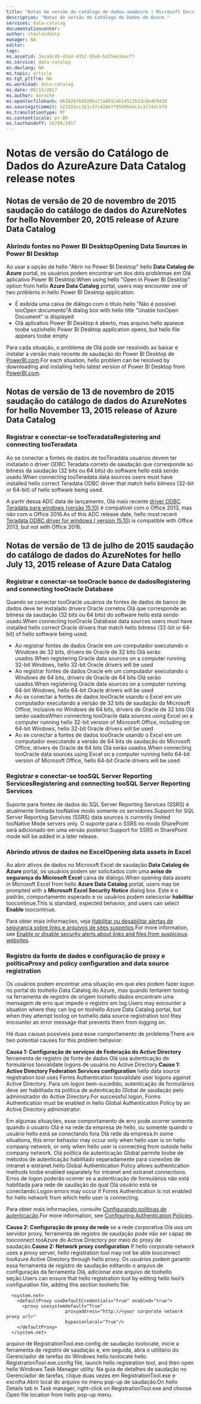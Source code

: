 ```yaml
---
title: "Notas de versão do catálogo de dados aaaAzure | Microsoft Docs"
description: "Notas de versão do Catálogo de Dados do Azure."
services: data-catalog
documentationcenter: 
author: steelanddata
manager: NA
editor: 
tags: 
ms.assetid: 3aca9c49-45a4-4352-92e6-bd25ee3eacf7
ms.service: data-catalog
ms.devlang: NA
ms.topic: article
ms.tgt_pltfrm: NA
ms.workload: data-catalog
ms.date: 08/15/2017
ms.author: maroche
ms.openlocfilehash: 661826f66020ba72a885c6b14522b53c8b469d20
ms.sourcegitcommit: 523283cc1b3c37c428e77850964dc1c33742c5f0
ms.translationtype: MT
ms.contentlocale: pt-BR
ms.lasthandoff: 10/06/2017
---
```

# <a name="azure-data-catalog-release-notes"></a><span data-ttu-id="0c179-103">Notas de versão do Catálogo de Dados do Azure</span><span class="sxs-lookup"><span data-stu-id="0c179-103">Azure Data Catalog release notes</span></span>
## <a name="notes-for-hello-november-20-2015-release-of-azure-data-catalog"></a><span data-ttu-id="0c179-104">Notas de versão de 20 de novembro de 2015 saudação do catálogo de dados do Azure</span><span class="sxs-lookup"><span data-stu-id="0c179-104">Notes for hello November 20, 2015 release of Azure Data Catalog</span></span>
### <a name="opening-data-sources-in-power-bi-desktop"></a><span data-ttu-id="0c179-105">Abrindo fontes no Power BI Desktop</span><span class="sxs-lookup"><span data-stu-id="0c179-105">Opening Data Sources in Power BI Desktop</span></span>
<span data-ttu-id="0c179-106">Ao usar a opção de hello "Abrir no Power BI Desktop" hello **Data Catalog do Azure** portal, os usuários podem encontrar um dos dois problemas em Olá aplicativo Power BI Desktop:</span><span class="sxs-lookup"><span data-stu-id="0c179-106">When using hello "Open in Power BI Desktop" option from hello **Azure Data Catalog** portal, users may encounter one of two problems in hello Power BI Desktop application:</span></span>

* <span data-ttu-id="0c179-107">É exibida uma caixa de diálogo com o título hello "Não é possível tooOpen documento"</span><span class="sxs-lookup"><span data-stu-id="0c179-107">A dialog box with hello title "Unable tooOpen Document" is displayed</span></span>
* <span data-ttu-id="0c179-108">Olá aplicativo Power BI Desktop é aberto, mas arquivo hello aparece toobe vazio</span><span class="sxs-lookup"><span data-stu-id="0c179-108">hello Power BI Desktop application opens, but hello file appears toobe empty</span></span>

<span data-ttu-id="0c179-109">Para cada situação, o problema de Olá pode ser resolvido ao baixar e instalar a versão mais recente de saudação do Power BI Desktop de [PowerBI.com](https://powerbi.com).</span><span class="sxs-lookup"><span data-stu-id="0c179-109">For each situation, hello problem can be resolved by downloading and installing hello latest version of Power BI Desktop from [PowerBI.com](https://powerbi.com).</span></span>

## <a name="notes-for-hello-november-13-2015-release-of-azure-data-catalog"></a><span data-ttu-id="0c179-110">Notas de versão de 13 de novembro de 2015 saudação do catálogo de dados do Azure</span><span class="sxs-lookup"><span data-stu-id="0c179-110">Notes for hello November 13, 2015 release of Azure Data Catalog</span></span>
### <a name="registering-and-connecting-tooteradata"></a><span data-ttu-id="0c179-111">Registrar e conectar-se tooTeradata</span><span class="sxs-lookup"><span data-stu-id="0c179-111">Registering and connecting tooTeradata</span></span>
<span data-ttu-id="0c179-112">Ao se conectar a fontes de dados de tooTeradata usuários devem ter instalado o driver ODBC Teradata correto de saudação que corresponde ao bitness da saudação (32 bits ou 64 bits) do software hello está sendo usado.</span><span class="sxs-lookup"><span data-stu-id="0c179-112">When connecting tooTeradata data sources users must have installed hello correct Teradata ODBC driver that match hello bitness (32-bit or 64-bit) of hello software being used.</span></span>

<span data-ttu-id="0c179-113">A partir dessa ADC data de lançamento, Olá mais recente [driver ODBC Teradata para windows (versão 15.10)](http://downloads.teradata.com/download/connectivity/odbc-driver/windows) é compatível com o Office 2013, mas não com o Office 2016.</span><span class="sxs-lookup"><span data-stu-id="0c179-113">As of this ADC release date, hello most recent [Teradata ODBC driver for windows ( version 15.10)](http://downloads.teradata.com/download/connectivity/odbc-driver/windows) is compatible with Office 2013, but not with Office 2016.</span></span>

## <a name="notes-for-hello-july-13-2015-release-of-azure-data-catalog"></a><span data-ttu-id="0c179-114">Notas de versão de 13 de julho de 2015 saudação do catálogo de dados do Azure</span><span class="sxs-lookup"><span data-stu-id="0c179-114">Notes for hello July 13, 2015 release of Azure Data Catalog</span></span>
### <a name="registering-and-connecting-toooracle-database"></a><span data-ttu-id="0c179-115">Registrar e conectar-se tooOracle banco de dados</span><span class="sxs-lookup"><span data-stu-id="0c179-115">Registering and connecting tooOracle Database</span></span>
<span data-ttu-id="0c179-116">Quando se conectar tooOracle usuários de fontes de dados de banco de dados deve ter instalado drivers Oracle corretos Olá que corresponde ao bitness da saudação (32 bits ou 64 bits) do software hello está sendo usado.</span><span class="sxs-lookup"><span data-stu-id="0c179-116">When connecting tooOracle Database data sources users must have installed hello correct Oracle drivers that match hello bitness (32-bit or 64-bit) of hello software being used.</span></span>

* <span data-ttu-id="0c179-117">Ao registrar fontes de dados Oracle em um computador executando o Windows de 32 bits, drivers de Oracle de 32 bits Olá serão usados.</span><span class="sxs-lookup"><span data-stu-id="0c179-117">When registering Oracle data sources on a computer running 32-bit Windows, hello 32-bit Oracle drivers will be used</span></span>
* <span data-ttu-id="0c179-118">Ao registrar fontes de dados Oracle em um computador executando o Windows de 64 bits, drivers de Oracle de 64 bits Olá serão usados.</span><span class="sxs-lookup"><span data-stu-id="0c179-118">When registering Oracle data sources on a computer running 64-bit Windows, hello 64-bit Oracle drivers will be used</span></span>
* <span data-ttu-id="0c179-119">Ao se conectar a fontes de dados tooOracle usando o Excel em um computador executando a versão de 32 bits de saudação do Microsoft Office, inclusive no Windows de 64 bits, drivers de Oracle de 32 bits Olá serão usados</span><span class="sxs-lookup"><span data-stu-id="0c179-119">When connecting tooOracle data sources using Excel on a computer running hello 32-bit version of Microsoft Office, including on 64-bit Windows, hello 32-bit Oracle drivers will be used</span></span>
* <span data-ttu-id="0c179-120">Ao se conectar a fontes de dados tooOracle usando o Excel em um computador executando a versão de 64 bits de saudação do Microsoft Office, drivers de Oracle de 64 bits Olá serão usados.</span><span class="sxs-lookup"><span data-stu-id="0c179-120">When connecting tooOracle data sources using Excel on a computer running hello 64-bit version of Microsoft Office, hello 64-bit Oracle drivers will be used</span></span>

### <a name="registering-and-connecting-toosql-server-reporting-services"></a><span data-ttu-id="0c179-121">Registrar e conectar-se tooSQL Server Reporting Services</span><span class="sxs-lookup"><span data-stu-id="0c179-121">Registering and connecting tooSQL Server Reporting Services</span></span>
<span data-ttu-id="0c179-122">Suporte para fontes de dados do SQL Server Reporting Services (SSRS) é atualmente limitada tooNative modo somente os servidores.</span><span class="sxs-lookup"><span data-stu-id="0c179-122">Support for SQL Server Reporting Services (SSRS) data sources is currently limited tooNative Mode servers only.</span></span> <span data-ttu-id="0c179-123">O suporte para o SSRS no modo SharePoint será adicionado em uma versão posterior.</span><span class="sxs-lookup"><span data-stu-id="0c179-123">Support for SSRS in SharePoint mode will be added in a later release.</span></span>

### <a name="opening-data-assets-in-excel"></a><span data-ttu-id="0c179-124">Abrindo ativos de dados no Excel</span><span class="sxs-lookup"><span data-stu-id="0c179-124">Opening data assets in Excel</span></span>
<span data-ttu-id="0c179-125">Ao abrir ativos de dados no Microsoft Excel de saudação **Data Catalog do Azure** portal, os usuários podem ser solicitados com uma **aviso de segurança do Microsoft Excel** caixa de diálogo.</span><span class="sxs-lookup"><span data-stu-id="0c179-125">When opening data assets in Microsoft Excel from hello **Azure Data Catalog** portal, users may be prompted with a **Microsoft Excel Security Notice** dialog box.</span></span> <span data-ttu-id="0c179-126">Este é o padrão, comportamento esperado e os usuários podem selecionar **habilitar** toocontinue.</span><span class="sxs-lookup"><span data-stu-id="0c179-126">This is standard, expected behavior, and users can select **Enable** toocontinue.</span></span>

<span data-ttu-id="0c179-127">Para obter mais informações, veja [Habilitar ou desabilitar alertas de segurança sobre links e arquivos de sites suspeitos](https://support.office.com/article/Enable-or-disable-security-alerts-about-links-and-files-from-suspicious-websites-A1AC6AE9-5C4A-4EB3-B3F8-143336039BBE).</span><span class="sxs-lookup"><span data-stu-id="0c179-127">For more information, see [Enable or disable security alerts about links and files from suspicious websites](https://support.office.com/article/Enable-or-disable-security-alerts-about-links-and-files-from-suspicious-websites-A1AC6AE9-5C4A-4EB3-B3F8-143336039BBE).</span></span>

### <a name="proxy-and-policy-configuration-and-data-source-registration"></a><span data-ttu-id="0c179-128">Registro da fonte de dados e configuração de proxy e política</span><span class="sxs-lookup"><span data-stu-id="0c179-128">Proxy and policy configuration and data source registration</span></span>
<span data-ttu-id="0c179-129">Os usuários podem encontrar uma situação em que eles podem fazer logon no portal do toohello Data Catalog do Azure, mas quando tentarem toolog na ferramenta de registro de origem toohello dados encontram uma mensagem de erro que impede o registro em log.</span><span class="sxs-lookup"><span data-stu-id="0c179-129">Users may encounter a situation where they can log on toohello Azure Data Catalog portal, but when they attempt toolog on toohello data source registration tool they encounter an error message that prevents them from logging on.</span></span>

<span data-ttu-id="0c179-130">Há duas causas possíveis para esse comportamento de problema:</span><span class="sxs-lookup"><span data-stu-id="0c179-130">There are two potential causes for this problem behavior:</span></span>

<span data-ttu-id="0c179-131">**Causa 1: Configuração de serviços de Federação do Active Directory** ferramenta de registro de fonte de dados Olá usa autenticação de formulários toovalidate logons de usuário no Active Directory.</span><span class="sxs-lookup"><span data-stu-id="0c179-131">**Cause 1: Active Directory Federation Services configuration** hello data source registration tool uses Forms Authentication toovalidate user logons against Active Directory.</span></span> <span data-ttu-id="0c179-132">Para um logon bem-sucedido, autenticação de formulários deve ser habilitada na política de autenticação Global de saudação pelo administrador do Active Directory.</span><span class="sxs-lookup"><span data-stu-id="0c179-132">For successful logon, Forms Authentication must be enabled in hello Global Authentication Policy by an Active Directory administrator.</span></span>

<span data-ttu-id="0c179-133">Em algumas situações, esse comportamento de erro pode ocorrer somente quando o usuário Olá é na rede da empresa de hello, ou somente quando o usuário hello está se conectando fora Olá rede da empresa.</span><span class="sxs-lookup"><span data-stu-id="0c179-133">In some situations, this error behavior may occur only when hello user is on hello company network, or only when hello user is connecting from outside hello company network.</span></span> <span data-ttu-id="0c179-134">Olá política de autenticação Global permite toobe de métodos de autenticação habilitado separadamente para conexões de intranet e extranet.</span><span class="sxs-lookup"><span data-stu-id="0c179-134">hello Global Authentication Policy allows authentication methods toobe enabled separately for intranet and extranet connections.</span></span> <span data-ttu-id="0c179-135">Erros de logon poderão ocorrer se a autenticação de formulários não está habilitada para rede de saudação do qual Olá usuário está se conectando.</span><span class="sxs-lookup"><span data-stu-id="0c179-135">Logon errors may occur if Forms Authentication is not enabled for hello network from which hello user is connecting.</span></span>

<span data-ttu-id="0c179-136">Para obter mais informações, consulte [Configurando políticas de autenticação](https://technet.microsoft.com/library/dn486781.aspx).</span><span class="sxs-lookup"><span data-stu-id="0c179-136">For more information, see [Configuring Authentication Policies](https://technet.microsoft.com/library/dn486781.aspx).</span></span>

<span data-ttu-id="0c179-137">**Causa 2: Configuração de proxy de rede** se a rede corporativa Olá usa um servidor proxy, ferramenta de registro de saudação pode não ser capaz de tooconnect tooAzure do Active Directory por meio do proxy de saudação.</span><span class="sxs-lookup"><span data-stu-id="0c179-137">**Cause 2: Network proxy configuration** If hello corporate network uses a proxy server, hello registration tool may not be able tooconnect tooAzure Active Directory through hello proxy.</span></span> <span data-ttu-id="0c179-138">Os usuários podem garantir essa ferramenta de registro de saudação editando o arquivo de configuração da ferramenta Olá, adicionar este arquivo de toohello seção:</span><span class="sxs-lookup"><span data-stu-id="0c179-138">Users can ensure that hello registration tool by editing hello tool’s configuration file, adding this section toohello file:</span></span>

      <system.net>
        <defaultProxy useDefaultCredentials="true" enabled="true">
          <proxy usesystemdefault="True"
                          proxyaddress="http://<your corporate network proxy url>"
                          bypassonlocal="True"/>
        </defaultProxy>
      </system.net>


<span data-ttu-id="0c179-139">arquivo de RegistrationTool.exe.config de saudação toolocate, inicie a ferramenta de registro de saudação e, em seguida, abra o utilitário do Gerenciador de tarefas do Windows hello.</span><span class="sxs-lookup"><span data-stu-id="0c179-139">toolocate hello RegistrationTool.exe.config file, launch hello registration tool, and then open hello Windows Task Manager utility.</span></span> <span data-ttu-id="0c179-140">Na guia de detalhes de saudação no Gerenciador de tarefas, clique duas vezes em RegistrationTool.exe e escolha Abrir local do arquivo no menu pop-up de saudação.</span><span class="sxs-lookup"><span data-stu-id="0c179-140">On hello Details tab in Task manager, right-click on RegistrationTool.exe and choose Open file location from hello pop-up menu.</span></span>
